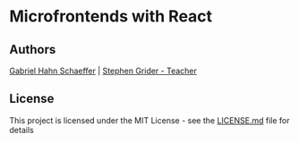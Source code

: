 # Microfrontends with React

## Authors

[Gabriel Hahn Schaeffer](https://github.com/gabriel-hahn/) | [Stephen Grider - Teacher](https://github.com/StephenGrider)

## License

This project is licensed under the MIT License - see the [LICENSE.md](LICENSE) file for details
